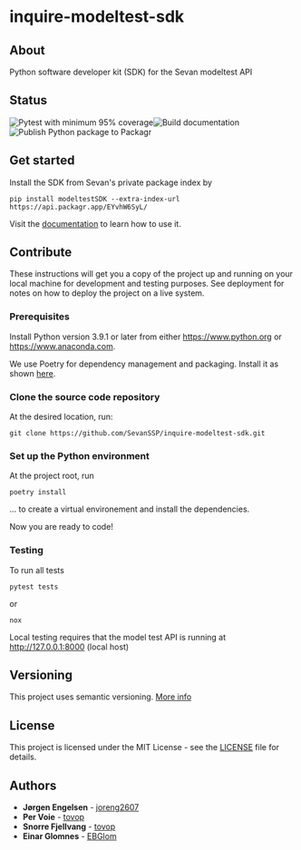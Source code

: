 # inquire-modeltest-sdk

## About
Python software developer kit (SDK) for the Sevan modeltest API

## Status
![Pytest with minimum 95% coverage](https://github.com/SevanSSP/inquire-modeltest-sdk/workflows/Build%20and%20test%20package/badge.svghttps://github.com/SevanSSP/inquire-modeltest-sdk/workflows/Pytest%20with%20minimum%2095%%20coverage/badge.svg?branch=master)![Build documentation](https://github.com/SevanSSP/inquire-modeltest-sdk/workflows/Build%20documentation/badge.svg?branch=master)![Publish Python package to Packagr](https://github.com/SevanSSP/inquire-modeltest-sdk/workflows/Publish%20Python%20package%20to%20Packagr/badge.svg?branch=master)

## Get started
Install the SDK from Sevan's private package index by

```
pip install modeltestSDK --extra-index-url https://api.packagr.app/EYvhW6SyL/
```

Visit the [documentation](https://sevanssp.github.io/inquire-modeltest-sdk/) to learn how to use it.

## Contribute
These instructions will get you a copy of the project up and running on your local machine for development and testing
purposes. See deployment for notes on how to deploy the project on a live system.

### Prerequisites
Install Python version 3.9.1 or later from either https://www.python.org or https://www.anaconda.com.

We use Poetry for dependency management and packaging. Install it as shown [here](https://python-poetry.org/docs/#installation).

### Clone the source code repository
At the desired location, run:

```git clone https://github.com/SevanSSP/inquire-modeltest-sdk.git```

### Set up the Python environment
At the project root, run

```console
poetry install
```

... to create a virtual environement and install the dependencies.

Now you are ready to code!

### Testing
To run all tests

```console
pytest tests
```

or

```console
nox
```

Local testing requires that the model test API is running at http://127.0.0.1:8000 (local host)


## Versioning
This project uses semantic versioning. [More info](https://semver.org/)

## License
This project is licensed under the MIT License - see the [LICENSE](LICENSE) file for details.

## Authors
* **Jørgen Engelsen** - [joreng2607](https://github.com/joreng2607)
* **Per Voie** - [tovop](https://github.com/tovop)
* **Snorre Fjellvang** - [tovop](https://github.com/snorrefjellvang)
* **Einar Glomnes** - [EBGlom](https://github.com/EBGlom)


